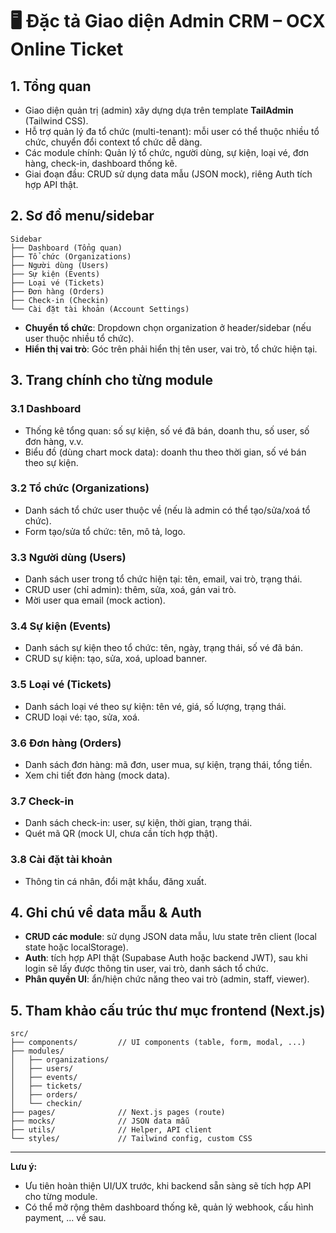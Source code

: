 # 🖥️ Đặc tả Giao diện Admin CRM – OCX Online Ticket

## 1. Tổng quan
- Giao diện quản trị (admin) xây dựng dựa trên template **TailAdmin** (Tailwind CSS).
- Hỗ trợ quản lý đa tổ chức (multi-tenant): mỗi user có thể thuộc nhiều tổ chức, chuyển đổi context tổ chức dễ dàng.
- Các module chính: Quản lý tổ chức, người dùng, sự kiện, loại vé, đơn hàng, check-in, dashboard thống kê.
- Giai đoạn đầu: CRUD sử dụng data mẫu (JSON mock), riêng Auth tích hợp API thật.

## 2. Sơ đồ menu/sidebar

```
Sidebar
├── Dashboard (Tổng quan)
├── Tổ chức (Organizations)
├── Người dùng (Users)
├── Sự kiện (Events)
├── Loại vé (Tickets)
├── Đơn hàng (Orders)
├── Check-in (Checkin)
└── Cài đặt tài khoản (Account Settings)
```

- **Chuyển tổ chức**: Dropdown chọn organization ở header/sidebar (nếu user thuộc nhiều tổ chức).
- **Hiển thị vai trò**: Góc trên phải hiển thị tên user, vai trò, tổ chức hiện tại.

## 3. Trang chính cho từng module

### 3.1 Dashboard
- Thống kê tổng quan: số sự kiện, số vé đã bán, doanh thu, số user, số đơn hàng, v.v.
- Biểu đồ (dùng chart mock data): doanh thu theo thời gian, số vé bán theo sự kiện.

### 3.2 Tổ chức (Organizations)
- Danh sách tổ chức user thuộc về (nếu là admin có thể tạo/sửa/xoá tổ chức).
- Form tạo/sửa tổ chức: tên, mô tả, logo.

### 3.3 Người dùng (Users)
- Danh sách user trong tổ chức hiện tại: tên, email, vai trò, trạng thái.
- CRUD user (chỉ admin): thêm, sửa, xoá, gán vai trò.
- Mời user qua email (mock action).

### 3.4 Sự kiện (Events)
- Danh sách sự kiện theo tổ chức: tên, ngày, trạng thái, số vé đã bán.
- CRUD sự kiện: tạo, sửa, xoá, upload banner.

### 3.5 Loại vé (Tickets)
- Danh sách loại vé theo sự kiện: tên vé, giá, số lượng, trạng thái.
- CRUD loại vé: tạo, sửa, xoá.

### 3.6 Đơn hàng (Orders)
- Danh sách đơn hàng: mã đơn, user mua, sự kiện, trạng thái, tổng tiền.
- Xem chi tiết đơn hàng (mock data).

### 3.7 Check-in
- Danh sách check-in: user, sự kiện, thời gian, trạng thái.
- Quét mã QR (mock UI, chưa cần tích hợp thật).

### 3.8 Cài đặt tài khoản
- Thông tin cá nhân, đổi mật khẩu, đăng xuất.

## 4. Ghi chú về data mẫu & Auth
- **CRUD các module**: sử dụng JSON data mẫu, lưu state trên client (local state hoặc localStorage).
- **Auth**: tích hợp API thật (Supabase Auth hoặc backend JWT), sau khi login sẽ lấy được thông tin user, vai trò, danh sách tổ chức.
- **Phân quyền UI**: ẩn/hiện chức năng theo vai trò (admin, staff, viewer).

## 5. Tham khảo cấu trúc thư mục frontend (Next.js)

```
src/
├── components/         // UI components (table, form, modal, ...)
├── modules/
│   ├── organizations/
│   ├── users/
│   ├── events/
│   ├── tickets/
│   ├── orders/
│   └── checkin/
├── pages/              // Next.js pages (route)
├── mocks/              // JSON data mẫu
├── utils/              // Helper, API client
└── styles/             // Tailwind config, custom CSS
```

---
**Lưu ý:**
- Ưu tiên hoàn thiện UI/UX trước, khi backend sẵn sàng sẽ tích hợp API cho từng module.
- Có thể mở rộng thêm dashboard thống kê, quản lý webhook, cấu hình payment, ... về sau. 